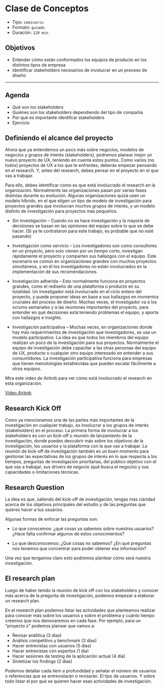 # Clase de Conceptos

- Tipo: `seminario`
- Formato: `guiado`
- Duración: `120 min`

## Objetivos

- Entender cómo están conformados los equipos de producto en los distintos tipos
  de empresa
- Identificar stakeholders necesarios de involucrar en un proceso de diseño

***

## Agenda

- Qué son los stakeholders
- Quiénes son los stakeholders dependiendo del tipo de compañía
- Por qué es importante identifcar stakeholders
- Ejercicio

## Definiendo el alcance del proyecto

Ahora que ya entendemos un poco más sobre negocios, modelos de negocios y grupos
de interés (stakeholders), podremos planear mejor un nuevo proyecto de UX,
teniendo en cuenta estos puntos. Como varios (no todos) proyectos de UX a los
que te enfrentes, deberás empezar pensando en el research. Y, antes del
research, debes pensar en el proyecto en el que vas a trabajar.

Para ello, debes identificar cómo es que está involucrado el research en la
organización. Normalmente las organizaciones pasan por varias fases distintas
durante su evolución. Algunas organizaciones quizá usen un modelo híbrido, en el
que eligen un tipo de modelo de investigación para proyectos grandes que
involucran muchos grupos de interés, y un modelo distinto de investigación para
proyectos más pequeños.

- Sin investigación – Cuando no se hace investigación y la mayoría de decisiones
  se basan en las opiniones del equipo sobre lo que se debe hacer. (Si ya te
  contrataron para este trabajo, es probable que no esté pasando)

- Investigación como servicio – Los investigadores son como consultores en un
  proyecto, pero solo vienen por un tiempo corto, investigan rápidamente el
  proyecto y comparten sus hallazgos con el equipo. Este escenario es común en
  organizaciones grandes con muchos proyectos simultáneos, y en él los
  investigadores no están involucrados en la implementación de sus
  recomendaciones.

- Investigación adherida – Esto normalmente funciona en proyectos grandes, como
  el rediseño de una plataforma o producto en su totalidad. Un investigador está
  involucrado en el ciclo entero del proyecto, y puede proponer ideas en base a
  sus hallazgos en momentos cruciales del proceso de diseño. Muchas veces, el
  investigador va a los scrums semanales y a las reuniones importantes del
  proyecto, para entender en qué decisiones está teniendo problemas el equipo, y
  aporta con hallazgos e insights.

- Investigación participativa – Muchas veces, en organizaciones donde hay más
  requerimientos de investigación que investigadores, se usa un modelo
  participativo. La idea es que todos los miembros del equipo realizan un poco de
  la investigación para sus proyectos. Normalmente el equipo de investigación
  debe capacitar a las otras personas del equipo de UX, producto o cualquier otro
  equipo interesado en entender a sus consumidores. La investigación
  participativa funciona para empresas que tienen metodologías establecidas que
  pueden escalar fácilmente a otros equipos.

Mira este video de Airbnb para ver cómo está involucrado el research en esta
organización.

[Video Airbnb](https://youtu.be/cjTCDPMMwLQ)

## Research Kick Off

Como ya mencionamos una de las partes más importantes de la investigación en
cualquier trabajo, es involucrar a los grupos de interés (stakeholders) en el
proceso. La primera forma de involucrar a los stakeholders es con un kick-off o
reunión de lanzamiento de la investigación, donde puedes descubrir más sobre los
objetivos de la investigación, los usuarios y la plataforma con la que vas a
trabajar. La reunión de kick-off de investigación también es un buen momento
para gestionar las expectativas de los grupos de interés en lo que respecta a
los tiempos, preguntas de investigación prioritarias, del público objetivo con
el que vas a trabajar, sus drivers de negocio (qué busca el negocio) y sus
capacidades o limitaciones técnicas.

## Research Question

La idea es que, saliendo del kick-off de investigación, tengas más claridad
acerca de los objetivos principales del estudio y de las preguntas que quieres
hacer a tus usuarios.

Algunas formas de enfocar las preguntas son:

- Lo que conocemos: ¿qué cosas ya sabemos sobre nuestros usuarios? ¿Hace falta
  confirmar algunos de estos conocimientos?

- Lo que desconocemos: ¿Qué cosas no sabemos? ¿En qué preguntas nos tenemos que
  concentrar para poder obtener esa información?

Una vez que tengamos claro esto podremos plantear cómo será nuestra
investigación.

## El research plan

Luego de haber tenido la reunión de kick off con los stakeholders y conocer más
acerca de la pregunta de investigación, podemos empezar a elaborar un research
plan.

En el research plan podemos listar las actividades que planteamos realizar para
conocer más sobre los usuarios y sobre el problema y cuánto tiempo creemos que
nos demoraremos en cada fase. Por ejemplo, para un "proyecto z" podemos planear
que vamos a:

- Revisar análitica (3 días)
- Análisis competitivo y benchmark (3 días)
- Hacer entrevistas con usuarios (5 días)
- Hacer entrevistas con expertos (1 día)
- Hacer sesiones de testing de la aplicación actual (4 día)
- Sintetizar los findings (2 días)

Podemos detallar cada item a profundidad y señalar el número de usuarios o
referencias que se entrevistarán o revisarán. El tipo de usuarios. Y sobre todo
listar el por qué se quieren hacer esas actividades de investigación.